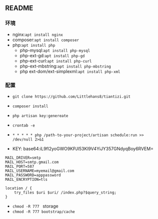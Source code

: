 ## README

### 环境

- nginx:`apt install nginx`
- composer:`apt install composer`
- php:`apt install php`
  - php-mysql:`apt install php-mysql`
  - php-ext-gd:`apt install php-gd`
  - php-ext-curl:`apt install php-curl`
  - php-ext-mbstring:`apt install php-mbstring`
  - php ext-dom/ext-simplexml:`apt install php-xml`



### 配置

- `git clone https://github.com/Littlehans8/tiantizi.git`


-  `composer install`
-  `php artisan key:genereate`
-  `crontab -e `
-  `* * * * * php /path-to-your-project/artisan schedule:run >> /dev/null 2>&1`
-  KEY: base64:iL9fl2yoGWO9KPJI53Kl9V4YiJY357GNdyqBoy6RVEM=





```shell
MAIL_DRIVER=smtp
MAIL_HOST=smtp.gmail.com
MAIL_PORT=587
MAIL_USERNAME=myemail@gmail.com
MAIL_PASSWORD=apppassword
MAIL_ENCRYPTION=tls
```

```nginx
location / {
    try_files $uri $uri/ /index.php?$query_string;
}
```

- `chmod -R 777 ` storage 
- `chmod -R 777 bootstrap/cache`